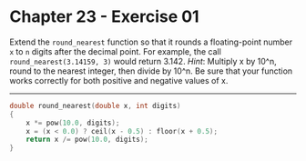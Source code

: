 # Chapter 23 - Exercise 01

Extend the `round_nearest` function so that it rounds a floating-point number
`x` to `n` digits after the decimal point.  For example, the call
`round_nearest(3.14159, 3)` would return 3.142.  _Hint_: Multiply x by 10^n,
round to the nearest integer, then divide by 10^n.  Be sure that your function
works correctly for both positive and negative values of x.


---

```C
double round_nearest(double x, int digits)
{
    x *= pow(10.0, digits);  
    x = (x < 0.0) ? ceil(x - 0.5) : floor(x + 0.5);
    return x /= pow(10.0, digits);
}
```
